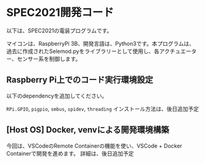 # SPEC2021開発コード

以下は、SPEC2021の電装プログラムです。

マイコンは、RaspberryPi 3B、開発言語は、Python3です。本プログラムは、過去に作成されたSelemod.pyをライブラリーとして使用し、各アクチュエーター、センサー系を制御します。

## Raspberry Pi上でのコード実行環境設定
以下のdependencyを追加してください。

`RPi.GPIO`, `pigpio`, `smbus`, `spidev`, `threading`
インストール方法は、後日追加予定

## [Host OS] Docker, venvによる開発環境構築

今回は、VSCodeのRemote Containerの機能を使い、VSCode + Docker Containerで開発を進めます。
詳細は、後日追加予定
